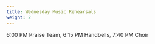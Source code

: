 ```yaml
---
title: Wednesday Music Rehearsals
weight: 2
---
```


6:00 PM Praise Team, 6:15 PM Handbells, 7:40 PM Choir